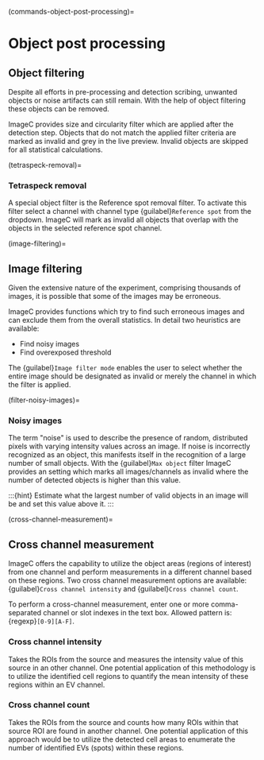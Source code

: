 (commands-object-post-processing)=
# Object post processing


## Object filtering



Despite all efforts in pre-processing and detection scribing, unwanted objects or noise artifacts can still remain.
With the help of object filtering these objects can be removed.

ImageC provides size and circularity filter which are applied after the detection step.
Objects that do not match the applied filter criteria are marked as invalid and grey in the live preview.
Invalid objects are skipped for all statistical calculations.

(tetraspeck-removal)=
### Tetraspeck removal

A special object filter is the Reference spot removal filter.
To activate this filter select a channel with channel type {guilabel}`Reference spot` from the dropdown.
ImageC will mark as invalid all objects that overlap with the objects in the selected reference spot channel.

(image-filtering)=
## Image filtering

Given the extensive nature of the experiment, comprising thousands of images, it is possible that some of the images may be erroneous.

ImageC provides functions which try to find such erroneous images and can exclude them from the overall statistics.
In detail two heuristics are available: 

- Find noisy images
- Find overexposed threshold

The {guilabel}`Image filter mode` enables the user to select whether the entire image should be designated as invalid or merely the channel in which the filter is applied.


(filter-noisy-images)=
### Noisy images

The term "noise" is used to describe the presence of random, distributed pixels with varying intensity values across an image.
If noise is incorrectly recognized as an object, this manifests itself in the recognition of a large number of small objects.
With the {guilabel}`Max object` filter ImageC provides an setting which marks all images/channels as invalid where the number of detected objects is higher than this value. 

:::{hint}
Estimate what the largest number of valid objects in an image will be and set this value above it.
:::



(cross-channel-measurement)=
## Cross channel measurement

ImageC offers the capability to utilize the object areas (regions of interest) from one channel and perform measurements in a different channel based on these regions.
Two cross channel measurement options are available: {guilabel}`Cross channel intensity` and {guilabel}`Cross channel count`.

To perform a cross-channel measurement, enter one or more comma-separated channel or slot indexes in the text box.
Allowed pattern is: {regexp}`[0-9][A-F]`.

### Cross channel intensity

Takes the ROIs from the source and measures the intensity value of this source in an other channel.
One potential application of this methodology is to utilize the identified cell regions to quantify the mean intensity of these regions within an EV channel.

### Cross channel count

Takes the ROIs from the source and counts how many ROIs within that source ROI are found in another channel.
One potential application of this approach would be to utilize the detected cell areas to enumerate the number of identified EVs (spots) within these regions.
